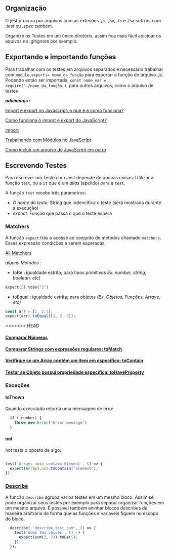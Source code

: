 ## Organização

O jest procura por arquivos com as extesões _.js, .jsx, .ts_ e _.tsx_ sufixos com _.test_ ou _.spec_ também.

Organize os Testes em um único diretório, assim fica mais fácil adicioar os aquivos no .gitignore por exemplo.

## Exportando e importando funções

Para trabalhar com os testes em arquivos separados é necessário trabalhar com `module.exports= nome_da_função` para exportar a função do arquivo _.js_. Podendo então ser importada, `const nome_var = require('./nome_da_função')`, para outros arquivos, como o arquivo de testes

**_adicionais :_**

[Import e export no Javascript: o que é e como funciona?](https://blog.betrybe.com/tecnologia/import-e-export/#:~:text=Para%20importar%20qualquer%20vari%C3%A1vel%20ou,erro%20na%20execu%C3%A7%C3%A3o%20do%20c%C3%B3digo.)

[Como funciona o import e export do JavaScript?](https://www.alura.com.br/artigos/como-funciona-o-import-e-export-do-javascript)

[import](https://developer.mozilla.org/pt-BR/docs/Web/JavaScript/Reference/Statements/import)

[Trabalhando com Módulos no JavaScript](https://www.devmedia.com.br/trabalhando-com-modulos-no-javascript/40091)

[Como incluir um arquivo de JavaScript em outro](https://www.horadecodar.com.br/2020/08/13/como-incluir-um-arquivo-de-javascript-em-outro/)

## Escrevendo Testes

Para escrever um  Teste com Jest depende de poucas coisas: Utilizar a função `test`, ou a `it` que é um _alias_ (apelido) para a `test`.

A função `test` recebe três parametros:

- _O nome do teste:_ String que indencifica o teste (será mostrada durante a execução)
- _expect:_ Função que passa o que o teste espera

### Matchers

A função `expect` trás a acesse ao conjunto de métodos chamado `matchers`. Esses expressão condições a serem esperadas.

[All Matchers](https://jestjs.io/docs/en/expect)

_alguns Métodos :_

- toBe : igualdade estrita; para tipos primitivos _Ex. number, string, boolean, etc)_

```javascript
expect(5).toBe("5")
```

- toEqual : igualdade estrita; para objetos _(Ex. Objetos, Funções, Arrays, etc)_

```javascript
const arr = [1, 2,3];
expect(arr).toEqual([1, 2, 3]);
```

<<<<<<< HEAD
#### [Comparar Números](https://jestjs.io/docs/pt-BR/using-matchers#n%C3%BAmeros)

#### [Comparar Strings com expressões regulares: toMatch](https://jestjs.io/docs/pt-BR/expect#tomatchregexporstring)

#### [Verifique se um Array contém um item em especifico: toContain](https://jestjs.io/docs/pt-BR/expect#tocontainitem)

#### [Testar se Objeto possui propriedade especifica: toHaveProperty](https://jestjs.io/docs/pt-BR/expect#tohavepropertykeypath-value)


### Exceções

#### toThown

Quando executada retorna uma mensagem de erro:

```javascript
  if (!number) {
    throw new Error('Error mensage')
  }
```

#### not

not testa o oposto de algo:

```javascript

test('Arrays note contain Element', () => {
  expect(Array).not.toContain('Element');
});
```

### [Describe](https://jestjs.io/docs/pt-BR/api#describename-fn)

A função `describe` agrupa varios testes em um mesmo bloco. Assim se pode organizar seus testes por exemplo para separar organizar funções em um mesmo arquivo. É possivel também aninhar blocos describes de maneira arbitraria de forma que as funções e variaveis fiquem no escopo do bloco.

```javascript
  describe( 'describe test sum', () => {
    test('sums two values', () => {
      expect(sum(2, 3)).toBe(5);
    });
  });
```
